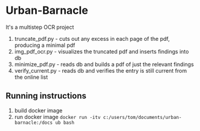 # Urban-Barnacle
It's a multistep OCR project 

1. truncate_pdf.py - cuts out any excess in each page of the pdf, producing a minimal pdf
2. img_pdf_ocr.py - visualizes the truncated pdf and inserts findings into db
3. minimize_pdf.py - reads db and builds a pdf of just the relevant findings
4. verify_current.py - reads db and verifies the entry is still current from the online list

## Running instructions 
1. build docker image
2. run docker image `docker run -itv c:/users/tom/documents/urban-barnacle:/docs ub bash`